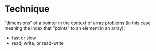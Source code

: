 # Technique
"dimensions" of a pointer in the context of array problems (in this case meaning the index that "points" to an element in an array):
- fast or slow
- read, write, or read-write
